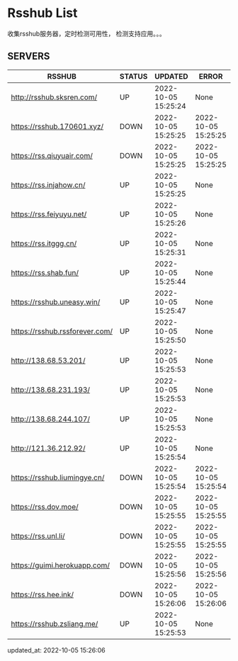 # Rsshub List

收集rsshub服务器，定时检测可用性， 检测支持应用。。。


## SERVERS

|  RSSHUB   | STATUS  | UPDATED  | ERROR  | TWITTER |  
|  ----  | ----  | ----  | ----  | ---- |  
| http://rsshub.sksren.com/ | UP | 2022-10-05 15:25:24 | None |OK|  
| https://rsshub.170601.xyz/ | DOWN | 2022-10-05 15:25:25 | 2022-10-05 15:25:25 |  
| https://rss.qiuyuair.com/ | DOWN | 2022-10-05 15:25:25 | 2022-10-05 15:25:25 |  
| https://rss.injahow.cn/ | UP | 2022-10-05 15:25:25 | None ||  
| https://rss.feiyuyu.net/ | UP | 2022-10-05 15:25:26 | None ||  
| https://rss.itggg.cn/ | UP | 2022-10-05 15:25:31 | None ||  
| https://rss.shab.fun/ | UP | 2022-10-05 15:25:44 | None |OK|  
| https://rsshub.uneasy.win/ | UP | 2022-10-05 15:25:47 | None |OK|  
| https://rsshub.rssforever.com/ | UP | 2022-10-05 15:25:50 | None |OK|  
| http://138.68.53.201/ | UP | 2022-10-05 15:25:53 | None ||  
| http://138.68.231.193/ | UP | 2022-10-05 15:25:53 | None ||  
| http://138.68.244.107/ | UP | 2022-10-05 15:25:53 | None ||  
| http://121.36.212.92/ | UP | 2022-10-05 15:25:54 | None ||  
| https://rsshub.liumingye.cn/ | DOWN | 2022-10-05 15:25:54 | 2022-10-05 15:25:54 |  
| https://rss.dov.moe/ | DOWN | 2022-10-05 15:25:55 | 2022-10-05 15:25:55 |  
| https://rss.unl.li/ | DOWN | 2022-10-05 15:25:55 | 2022-10-05 15:25:55 |  
| https://guimi.herokuapp.com/ | DOWN | 2022-10-05 15:25:56 | 2022-10-05 15:25:56 |  
| https://rss.hee.ink/ | DOWN | 2022-10-05 15:26:06 | 2022-10-05 15:26:06 |  
| https://rsshub.zsliang.me/ | UP | 2022-10-05 15:25:53 | None |OK|  
  

updated_at: 2022-10-05 15:26:06  
